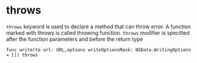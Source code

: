 # throws
`throws` keyword is used to declare a method that can throw error. A function marked with throws is called throwing function. `throws` modifier is specified after the function parameters and before the return type

```
func write(to url: URL,options writeOptionsMask: NSData.WritingOptions = []) throws
```
